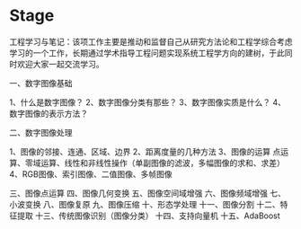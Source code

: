 # Stage
工程学习与笔记：该项工作主要是推动和监督自己从研究方法论和工程学综合考虑学习的一个工作，长期通过学术指导工程问题实现系统工程学方向的建树，于此同时欢迎大家一起交流学习。


一、数字图像基础

1、什么是数字图像？
2、数字图像分类有那些？
3、数字图像实质是什么？
4、数字图像的表示方法？

二、数字图像处理

1、图像的邻接、连通、区域、边界
2、距离度量的几种方法
3、图像的运算
      点运算、零域运算、线性和非线性操作（单副图像的滤波，多幅图像的求和、求差）
4、RGB图像、索引图像、二值图像、多帧图像


三、图像点运算
四、图像几何变换
五、图像空间域增强
六、图像频域增强
七、小波变换
八、图像复原
九、图像压缩
十、形态学处理
十一、图像分割
十二、特征提取
十三、传统图像识别（图像分类）
十四、支持向量机
十五、AdaBoost

